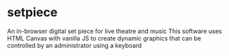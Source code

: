 # setpiece
An in-browser digital set piece for live theatre and music
This software uses HTML Canvas with vanilla JS to create dynamic graphics that can be controlled by an administrator using a keyboard
